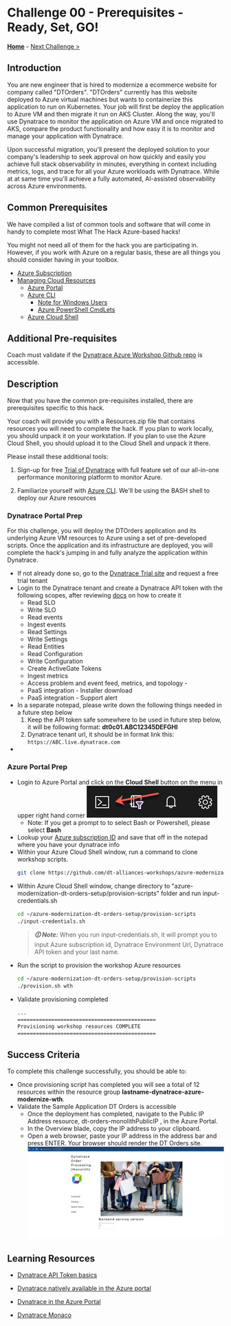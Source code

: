 # Challenge 00 - Prerequisites - Ready, Set, GO!

**[Home](../README.md)** - [Next Challenge >](./Challenge-01.md)

<!-- 
**_This is a template for "Challenge Zero" which focuses on getting prerequisites set up for the hack. The italicized text provides hints & examples of what should or should NOT go in each section._**

**_We have included links to some common What The Hack pre-reqs in this template. All common prerequisite links go to the WTH-CommonPrerequisites page where there are more details on what each tool's purpose is._**

**_You should remove any common pre-reqs that are not required for your hack. Then add additional pre-reqs that are required for your hack in the Description section below._**

**_You should remove all italicized & sample text in this template and replace with your content._**
-->

## Introduction

 You are new engineer that is hired to modernize a ecommerce website for company called "DTOrders".  "DTOrders" currently has this website deployed to Azure virtual machines but  wants to containerize this application to run on Kubernetes.  Your job will first be deploy the application to Azure VM and then migrate it run on AKS Cluster.  Along the way, you'll use Dynatrace to  monitor the application on Azure VM and once migrated to AKS, compare the product functionality and how easy it is to monitor and manage your application with Dynatrace.

 Upon successful migration, you'll present the deployed solution to your company's leadership to seek approval on how quickly and easily you achieve full stack observability in minutes, everything in context including metrics, logs, and trace for all your Azure workloads with Dynatrace.  While at at same time you'll achieve a fully automated, AI-assisted observability across Azure environments.

## Common Prerequisites

We have compiled a list of common tools and software that will come in handy to complete most What The Hack Azure-based hacks!

You might not need all of them for the hack you are participating in. However, if you work with Azure on a regular basis, these are all things you should consider having in your toolbox.

<!-- If you are editing this template manually, be aware that these links are only designed to work if this Markdown file is in the /xxx-HackName/Student/ folder of your hack. -->

- [Azure Subscription](../../000-HowToHack/WTH-Common-Prerequisites.md#azure-subscription)
- [Managing Cloud Resources](../../000-HowToHack/WTH-Common-Prerequisites.md#managing-cloud-resources)
  - [Azure Portal](../../000-HowToHack/WTH-Common-Prerequisites.md#azure-portal)
  - [Azure CLI](../../000-HowToHack/WTH-Common-Prerequisites.md#azure-cli)
    - [Note for Windows Users](../../000-HowToHack/WTH-Common-Prerequisites.md#note-for-windows-users)
    - [Azure PowerShell CmdLets](../../000-HowToHack/WTH-Common-Prerequisites.md#azure-powershell-cmdlets)
  - [Azure Cloud Shell](../../000-HowToHack/WTH-Common-Prerequisites.md#azure-cloud-shell)


## Additional Pre-requisites

Coach must validate if the [Dynatrace Azure Workshop Github repo](https://github.com/dt-alliances-workshops/azure-modernization-dt-orders-setup/) is accessible. 


## Description
<!--
_This section should clearly state any additional prerequisite tools that need to be installed or set up in the Azure environment that the student will hack in._

_While ordered lists are generally not welcome in What The Hack challenge descriptions, you can use one here in Challenge Zero IF and only IF the steps you are asking the student to perform are not core to the learning objectives of the hack._

_For example, if the hack is on IoT Devices and you want the student to deploy an ARM/Bicep template that sets up the environment they will hack in without them needing to understand how ARM/Bicep templates work, you can provide step-by-step instructions on how to deploy the ARM/Bicep template._

_Optionally, you may provide resource files such as a sample application, code snippets, or templates as learning aids for the students. These files are stored in the hack's `Student/Resources` folder. It is the coach's responsibility to package these resources into a Resources.zip file and provide it to the students at the start of the hack. You should leave the sample text below in that refers to the Resources.zip file._

**\*NOTE:** Do NOT provide direct links to files or folders in the What The Hack repository from the student guide. Instead, you should refer to the Resources.zip file provided by the coach.\*

**\*NOTE:** Any direct links to the What The Hack repo will be flagged for review during the review process by the WTH V-Team, including exception cases.\*

_Sample challenge zero text for the IoT Hack Of The Century:_
-->

Now that you have the common pre-requisites installed, there are prerequisites specific to this hack.

Your coach will provide you with a Resources.zip file that contains resources you will need to complete the hack. If you plan to work locally, you should unpack it on your workstation. If you plan to use the Azure Cloud Shell, you should upload it to the Cloud Shell and unpack it there.

Please install these additional tools:

1) Sign-up for free [Trial of Dynatrace](https://www.dynatrace.com/trial/?utm_medium=alliances&utm_source=microsoft_wth&utm_campaign=website&utm_content=none&utm_term=none) with full feature set of our all-in-one performance monitoring platform to monitor Azure.  

1) Familiarize yourself with [Azure CLI](https://learn.microsoft.com/en-us/azure/cloud-shell/overview).  We'll be using the BASH shell to deploy our Azure resources

### Dynatrace Portal Prep

 For this challenge, you will deploy the DTOrders application and its underlying Azure VM resources to Azure using a set of pre-developed scripts. Once the application and its infrastructure are deployed, you will complete the hack's jumping in and fully analyze the application within Dynatrace.


- If not already done so, go to the [Dynatrace Trial site](https://www.dynatrace.com/trial/?utm_medium=alliance&utm_source=aws&utm_campaign=website&utm_content=none&utm_term=none) and request a free trial tenant
- Login to the Dynatrace tenant and create a Dynatrace API token with the following scopes, after reviewing [docs](https://www.dynatrace.com/support/help/dynatrace-api/basics/dynatrace-api-authentication#create-token) on how to create it
    - Read SLO
    - Write SLO
    - Read events
    - Ingest events
    - Read Settings
    - Write Settings
    - Read Entities
    - Read Configuration
    - Write Configuration
    - Create ActiveGate Tokens
    - Ingest metrics
    - Access problem and event feed, metrics, and topology    - 
    - PaaS integration - Installer download
    - PaaS integration - Support alert
- In a separate notepad, please write down the following things needed in a future step below  
  1) Keep the API token safe somewhere to be used in future step below, it will be following format: **dt0c01.ABC12345DEFGHI**
  2) Dynatrace tenant url, it should be in format link this: ``https://ABC.live.dynatrace.com``
- 
### Azure Portal Prep
 - Login to Azure Portal and click on the **Cloud Shell** button on the menu in upper right hand corner ![](images/portal-shell-button.png)
    - Note: If you get a prompt to to select Bash or Powershell, please select **Bash**
- Lookup your [Azure subscription ID](https://learn.microsoft.com/en-us/azure/azure-portal/get-subscription-tenant-id) and save that off in the notepad where you have your dynatrace info
- Within your Azure Cloud Shell window, run a command to clone workshop scripts.
    ```bash    
    git clone https://github.com/dt-alliances-workshops/azure-modernization-dt-orders-setup.git
    ```
- Within Azure Cloud Shell window, change directory to  "azure-modernization-dt-orders-setup/provision-scripts" folder and run input-credentials.sh
    ```bash
    cd ~/azure-modernization-dt-orders-setup/provision-scripts
    ./input-credentials.sh
    ```
  > ***🛈 Note:*** When you run input-credentials.sh, it will prompt you to input Azure subscription id, Dynatrace Environment Url, Dynatrace API token and your last name.
- Run the script to provision the workshop Azure resources
     ```bash
    cd ~/azure-modernization-dt-orders-setup/provision-scripts
    ./provision.sh wth
    ```
- Validate provisioning completed
    ``` ...
    ...
    =============================================
    Provisioning workshop resources COMPLETE
    =============================================
    ```




## Success Criteria

To complete this challenge successfully, you should be able to:

- Once provisioning script has completed you will see a total of 12 resources within the resource group **lastname-dynatrace-azure-modernize-wth**.
- Validate the Sample Application DT Orders is accessible
    - Once the deployment has completed, navigate to the Public IP Address resource, dt-orders-monolithPublicIP , in the Azure Portal.
    - In the Overview blade, copy the IP address to your clipboard.
    - Open a web browser, paste your IP address in the address bar and press ENTER. Your browser should render the DT Orders site. ![](images/dtorders-sample-app.png)


## Learning Resources

- [Dynatrace API Token basics](https://www.dynatrace.com/support/help/dynatrace-api/basics/dynatrace-api-authentication)
- [Dynatrace natively available in the Azure portal ](https://www.dynatrace.com/news/blog/using-dynatrace-on-microsoft-azure/)
- [Dynatrace in the Azure Portal](https://www.dynatrace.com/support/help/get-started/saas/azure-native-integration)

- [Dynatrace Monaco](https://dynatrace.github.io/dynatrace-monitoring-as-code/)